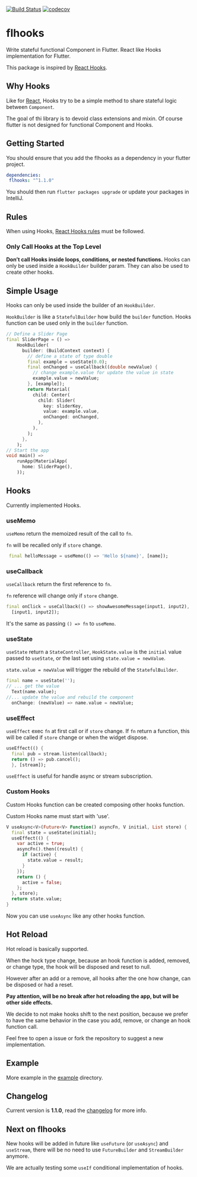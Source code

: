 [![Build Status](https://travis-ci.org/alfredosalzillo/flhooks.svg?branch=master)](https://travis-ci.org/alfredosalzillo/flhooks)
[![codecov](https://codecov.io/gh/alfredosalzillo/flhooks/branch/master/graph/badge.svg)](https://codecov.io/gh/alfredosalzillo/flhooks)

# flhooks
Write stateful functional Component in Flutter.
React like Hooks implementation for Flutter.

This package is inspired by
[React Hooks](https://reactjs.org/docs/hooks-intro.html).

## Why Hooks

Like for [React](https://reactjs.org/docs/hooks-intro.html#motivation),
Hooks try to be a simple method
to share stateful logic between `Component`.

The goal of thi library is to devoid class extensions and mixin.
Of course flutter is not designed for functional Component and Hooks.

## Getting Started

You should ensure that you add the flhooks
as a dependency in your flutter project.

```yaml
dependencies:
 flhooks: "^1.1.0"
```

You should then run `flutter packages upgrade`
or update your packages in IntelliJ.

## Rules

When using Hooks,
[React Hooks rules](https://reactjs.org/docs/hooks-rules.html)
must be followed.

### Only Call Hooks at the Top Level
**Don’t call Hooks inside loops, conditions, or nested functions.**
Hooks can only be used inside a `HookBuilder` builder param.
They can also be used to create other hooks.

## Simple Usage

Hooks can only be used inside the builder of an `HookBuilder`.

`HookBuilder` is like a `StatefulBuilder` how build the `builder` function.
Hooks function can be used only in the `builder` function.

```dart
// Define a Slider Page
final SliderPage = () =>
    HookBuilder(
      builder: (BuildContext context) {
        // define a state of type double
        final example = useState(0.0);
        final onChanged = useCallback((double newValue) {
          // change example.value for update the value in state
          example.value = newValue;
        }, [example]);
        return Material(
          child: Center(
            child: Slider(
              key: sliderKey,
              value: example.value,
              onChanged: onChanged,
            ),
          ),
        );
      },
    );
// Start the app
void main() =>
    runApp(MaterialApp(
      home: SliderPage(),
    ));
```

## Hooks

Currently implemented Hooks.

### useMemo
`useMemo` return the memoized result of the call to `fn`.

`fn` will be recalled only if `store` change.

```dart
 final helloMessage = useMemo(() => 'Hello ${name}', [name]);
```

### useCallback
`useCallback` return the first reference to `fn`.

`fn` reference will change only if `store` change.
```dart
final onClick = useCallback(() => showAwesomeMessage(input1, input2),
  [input1, input2]);
```
It's the same as passing `() => fn` to `useMemo`.

### useState

`useState` return a `StateController`,
`HookState.value` is the `initial` value passed to `useState`,
or the last set using `state.value = newValue`.

`state.value = newValue` will trigger
the rebuild of the `StatefulBuilder`.

```dart
final name = useState('');
// ... get the value
  Text(name.value);
//... update the value and rebuild the component
  onChange: (newValue) => name.value = newValue;
```

### useEffect

`useEffect` exec `fn` at first call or if `store` change.
If `fn` return a function, this will be called if `store` change
or when the widget dispose.

```dart
useEffect(() {
  final pub = stream.listen(callback);
  return () => pub.cancel();
  }, [stream]);
```
 
`useEffect` is useful for handle async or stream subscription.

### Custom Hooks

Custom Hooks function can be created composing other hooks function.

Custom Hooks name must start with 'use'.

```dart
V useAsync<V>(Future<V> Function() asyncFn, V initial, List store) {
  final state = useState(initial);
  useEffect(() {
    var active = true;
    asyncFn().then((result) {
      if (active) {
        state.value = result;
      }
    });
    return () {
      active = false;
    };
  }, store);
  return state.value;
}
```

Now you can use `useAsync` like any other hooks function.

## Hot Reload

Hot reload is basically supported.

When the hock type change, because an hook function is added,
removed, or change type, 
the hook will be disposed and reset to null.

However after an add or a remove, all hooks after the one how change,
can be disposed or had a reset.

__Pay attention, will be no break after hot reloading the app,
but will be other side effects.__

We decide to not make hooks shift to the next position,
because we prefer to have the same behavior in the case you add,
remove, or change an hook function call.

Feel free to open a issue or fork the repository
to suggest a new implementation.

## Example

More example in the [example](example) directory.

## Changelog
Current version is __1.1.0__,
read the [changelog](CHANGELOG.md) for more info.

## Next on flhooks

New hooks will be added in future like `useFuture` (or `useAsync`) and `useStream`,
there will be no need to use `FutureBuilder` and `StreamBuilder` anymore.

We are actually testing some `useIf` conditional implementation of hooks.
